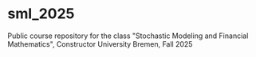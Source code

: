 # sml_2025
Public course repository for the class "Stochastic Modeling and Financial Mathematics", Constructor University Bremen, Fall 2025
